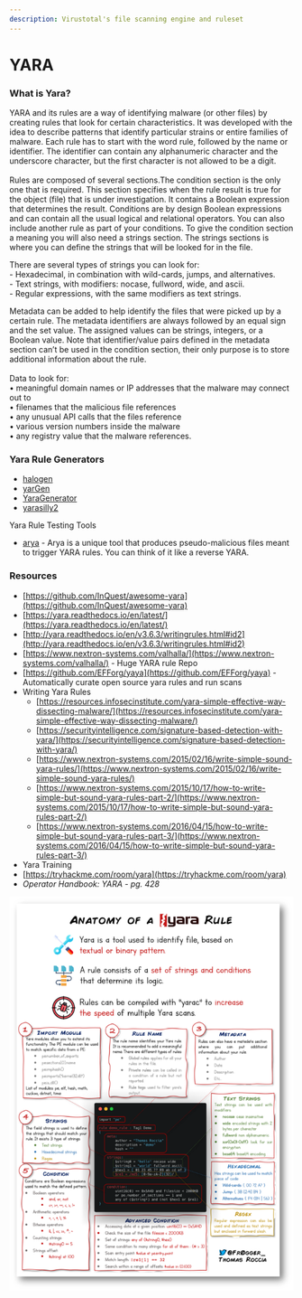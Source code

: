 ```yaml
---
description: Virustotal's file scanning engine and ruleset
---
```


# YARA

### What is Yara?

YARA and its rules are a way of identifying malware (or other files) by creating rules that look for certain characteristics. It was developed with the idea to describe patterns that identify particular strains or entire families of malware.  Each rule has to start with the word rule, followed by the name or identifier. The identifier can contain any alphanumeric character and the underscore character, but the first character is not allowed to be a digit.\
\
Rules are composed of several sections.The condition section is the only one that is required. This section specifies when the rule result is true for the object (file) that is under investigation. It contains a Boolean expression that determines the result. Conditions are by design Boolean expressions and can contain all the usual logical and relational operators. You can also include another rule as part of your conditions. To give the condition section a meaning you will also need a strings section. The strings sections is where you can define the strings that will be looked for in the file.

There are several types of strings you can look for:\
&#x20;\- Hexadecimal, in combination with wild-cards, jumps, and alternatives.\
&#x20;\- Text strings, with modifiers: nocase, fullword, wide, and ascii.\
&#x20;\- Regular expressions, with the same modifiers as text strings.

Metadata can be added to help identify the files that were picked up by a certain rule. The metadata identifiers are always followed by an equal sign and the set value. The assigned values can be strings, integers, or a Boolean value. Note that identifier/value pairs defined in the metadata section can’t be used in the condition section, their only purpose is to store additional information about the rule.\
\
Data to look for:\
• meaningful domain names or IP addresses that the malware may connect out to\
• filenames that the malicious file references\
• any unusual API calls that the files reference\
• various version numbers inside the malware\
• any registry value that the malware references.

### Yara Rule Generators

* [halogen](https://github.com/target/halogen)
* [yarGen](https://github.com/Neo23x0/yarGen)&#x20;
* [YaraGenerator](https://github.com/Xen0ph0n/YaraGenerator)&#x20;
* [yarasilly2](https://github.com/YARA-Silly-Silly/yarasilly2)

Yara Rule Testing Tools

* [arya](https://github.com/claroty/arya) - Arya is a unique tool that produces pseudo-malicious files meant to trigger YARA rules. You can think of it like a reverse YARA.

### Resources

* [https://github.com/InQuest/awesome-yara](https://github.com/InQuest/awesome-yara)
* [https://yara.readthedocs.io/en/latest/](https://yara.readthedocs.io/en/latest/)
* [http://yara.readthedocs.io/en/v3.6.3/writingrules.html#id2](http://yara.readthedocs.io/en/v3.6.3/writingrules.html#id2)
* [https://www.nextron-systems.com/valhalla/](https://www.nextron-systems.com/valhalla/) - Huge YARA rule Repo
* [https://github.com/EFForg/yaya](https://github.com/EFForg/yaya) - Automatically curate open source yara rules and run scans
* Writing Yara Rules
  * [https://resources.infosecinstitute.com/yara-simple-effective-way-dissecting-malware/](https://resources.infosecinstitute.com/yara-simple-effective-way-dissecting-malware/)
  * [https://securityintelligence.com/signature-based-detection-with-yara/](https://securityintelligence.com/signature-based-detection-with-yara/)
  * [https://www.nextron-systems.com/2015/02/16/write-simple-sound-yara-rules/](https://www.nextron-systems.com/2015/02/16/write-simple-sound-yara-rules/)
  * [https://www.nextron-systems.com/2015/10/17/how-to-write-simple-but-sound-yara-rules-part-2/](https://www.nextron-systems.com/2015/10/17/how-to-write-simple-but-sound-yara-rules-part-2/)
  * [https://www.nextron-systems.com/2016/04/15/how-to-write-simple-but-sound-yara-rules-part-3/](https://www.nextron-systems.com/2016/04/15/how-to-write-simple-but-sound-yara-rules-part-3/)
* Yara Training
* [https://tryhackme.com/room/yara](https://tryhackme.com/room/yara)
* _Operator Handbook: YARA - pg. 428_

![](<../.gitbook/assets/image (16).png>)

